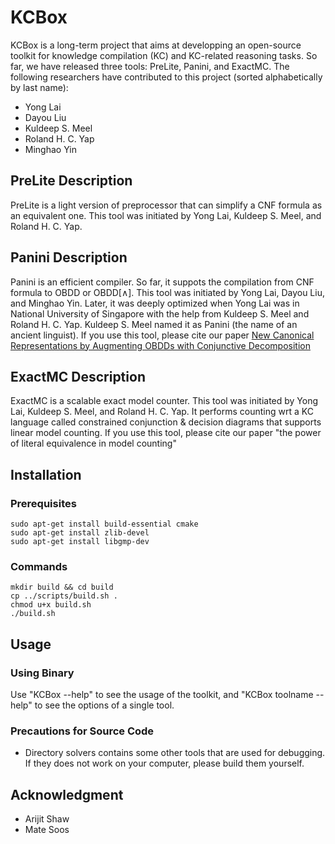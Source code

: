# KCBox

KCBox is a long-term project that aims at developping an open-source toolkit for knowledge compilation (KC) and KC-related reasoning tasks. So far, we have released three tools: PreLite, Panini, and ExactMC.
The following researchers have contributed to this project (sorted alphabetically by last name): 

- Yong Lai
- Dayou Liu
- Kuldeep S. Meel
- Roland H. C. Yap
- Minghao Yin

<!-- ####################################################################### -->

## PreLite Description

PreLite is a light version of preprocessor that can simplify a CNF formula as an equivalent one. This tool was initiated by Yong Lai, Kuldeep S. Meel, and Roland H. C. Yap. 

## Panini Description

Panini is an efficient compiler. So far, it suppots the compilation from CNF formula to OBDD or OBDD\[$\wedge$\]. This tool was initiated by Yong Lai, Dayou Liu, and Minghao Yin. Later, it was deeply optimized when Yong Lai was in National University of Singapore with the help from Kuldeep S. Meel and Roland H. C. Yap. Kuldeep S. Meel named it as Panini (the name of an ancient linguist). If you use this tool, please cite our paper [New Canonical Representations by Augmenting OBDDs with Conjunctive Decomposition](https://dblp.org/rec/journals/jair/LaiLY17.html?view=bibtex)

## ExactMC Description

ExactMC is a scalable exact model counter. This tool was initiated by Yong Lai, Kuldeep S. Meel, and Roland H. C. Yap. It performs counting wrt a KC language called constrained conjunction \& decision diagrams that supports linear model counting. If you use this tool, please cite our paper "the power of literal equivalence in model counting"

<!-- ####################################################################### -->

## Installation

### Prerequisites

```
sudo apt-get install build-essential cmake
sudo apt-get install zlib-devel
sudo apt-get install libgmp-dev
```

### Commands

```
mkdir build && cd build
cp ../scripts/build.sh .
chmod u+x build.sh
./build.sh
```

<!-- ####################################################################### -->

## Usage

### Using Binary

Use "KCBox --help" to see the usage of the toolkit, and "KCBox toolname --help" to see the options of a single tool.

### Precautions for Source Code

- Directory solvers contains some other tools that are used for debugging. If they does not work on your computer, please build them yourself.

<!-- ####################################################################### -->

## Acknowledgment

- Arijit Shaw
- Mate Soos

